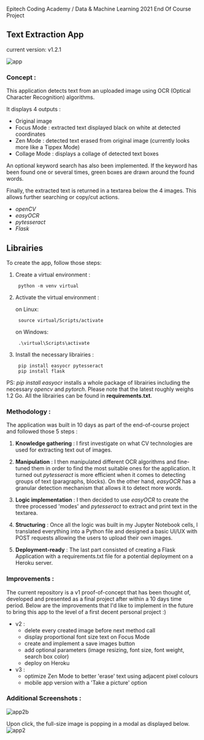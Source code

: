 Epitech Coding Academy / Data & Machine Learning 2021 End Of Course Project

## Text Extraction App

current version: v1.2.1

![app](https://user-images.githubusercontent.com/84317349/137354928-7af0a955-b56b-41c1-9458-38dafb8a4eff.jpg)

### Concept :
This application detects text from an uploaded image using OCR (Optical Character Recognition) algorithms.

It displays 4 outputs :
  + Original image
  + Focus Mode : extracted text displayed black on white at detected coordinates
  + Zen Mode : detected text erased from original image (currently looks more like a Tippex Mode)
  + Collage Mode : displays a collage of detected text boxes

An optional keyword search has also been implemented. If the keyword has been found one or several times, green boxes are drawn around the found words.

Finally, the extracted text is returned in a textarea below the 4 images. This allows further searching or copy/cut actions.

  + *openCV*
  + *easyOCR*
  + *pytesseract*
  + *Flask*

## Librairies

To create the app, follow those steps:

1. Create a virtual environment :

        python -m venv virtual
        
2. Activate the virtual environment :

    on Linux:

        source virtual/Scripts/activate
        
    on Windows:
        
        .\virtual\Scripts\activate
        
3. Install the necessary librairies :

        pip install easyocr pytesseract
        pip install flask

PS: *pip install easyocr* installs a whole package of librairies including the necessary *opencv* and *pytorch*. Please note that the latest roughly weighs 1.2 Go. All the librairies can be found in **requirements.txt**.

### Methodology :
The application was built in 10 days as part of the end-of-course project and followed those 5 steps :
1. **Knowledge gathering** : I first investigate on what CV technologies are used for extracting text out of images. 

2. **Manipulation** : I then manipulated different OCR algorithms and fine-tuned them in order to find the most suitable ones for the application. It turned out *pytesseract* is more efficient when it comes to detecting groups of text (paragraphs, blocks). On the other hand, *easyOCR* has a granular detection mechanism that allows it to detect more words. 

3. **Logic implementation** : I then decided to use *easyOCR* to create the three processed 'modes' and *pytesseract* to extract and print text in the textarea.

4. **Structuring** : Once all the logic was built in my Jupyter Notebook cells, I translated everything into a Python file and designed a basic UI/UX with POST requests allowing the users to upload their own images. 

5. **Deployment-ready** : The last part consisted of creating a Flask Application with a requirements.txt file for a potential deployment on a Heroku server.

### Improvements :
The current repository is a v1 proof-of-concept that has been thought of, developed and presented as a final project after within a 10 days time period. Below are the improvements that I'd like to implement in the future to bring this app to the level of a first decent personal project :)

+ v2 :
  + delete every created image before next method call
  + display proportional font size text on Focus Mode
  + create and implement a save images button
  + add optional parameters (image resizing, font size, font weight, search box color)
  + deploy on Heroku
+ v3 :
  + optimize Zen Mode to better 'erase' text using adjacent pixel colours
  + mobile app version with a 'Take a picture' option

### Additional Screenshots :

![app2b](https://user-images.githubusercontent.com/84317349/137797595-fee4a57e-13d9-43ec-a519-bff863af72b0.jpg)

Upon click, the full-size image is popping in a modal as displayed below.
![app2](https://user-images.githubusercontent.com/84317349/137797581-cdc32c62-4d7a-4dae-b3e1-a0100069a11c.jpg)
